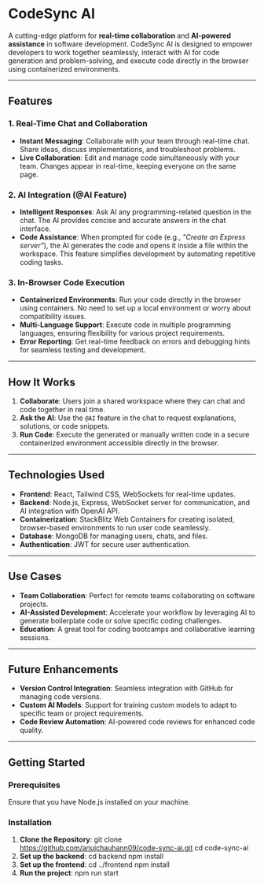 # **CodeSync AI**

A cutting-edge platform for **real-time collaboration** and **AI-powered assistance** in software development. CodeSync AI is designed to empower developers to work together seamlessly, interact with AI for code generation and problem-solving, and execute code directly in the browser using containerized environments.

---

## **Features**

### **1. Real-Time Chat and Collaboration**
- **Instant Messaging**: Collaborate with your team through real-time chat. Share ideas, discuss implementations, and troubleshoot problems.  
- **Live Collaboration**: Edit and manage code simultaneously with your team. Changes appear in real-time, keeping everyone on the same page.

### **2. AI Integration (@AI Feature)**
- **Intelligent Responses**: Ask AI any programming-related question in the chat. The AI provides concise and accurate answers in the chat interface.  
- **Code Assistance**: When prompted for code (e.g., *"Create an Express server"*), the AI generates the code and opens it inside a file within the workspace. This feature simplifies development by automating repetitive coding tasks.

### **3. In-Browser Code Execution**
- **Containerized Environments**: Run your code directly in the browser using containers. No need to set up a local environment or worry about compatibility issues.  
- **Multi-Language Support**: Execute code in multiple programming languages, ensuring flexibility for various project requirements.  
- **Error Reporting**: Get real-time feedback on errors and debugging hints for seamless testing and development.

---

## **How It Works**

1. **Collaborate**: Users join a shared workspace where they can chat and code together in real time.  
2. **Ask the AI**: Use the `@AI` feature in the chat to request explanations, solutions, or code snippets.  
3. **Run Code**: Execute the generated or manually written code in a secure containerized environment accessible directly in the browser.

---

## **Technologies Used**

- **Frontend**: React, Tailwind CSS, WebSockets for real-time updates.  
- **Backend**: Node.js, Express, WebSocket server for communication, and AI integration with OpenAI API.  
- **Containerization**: StackBlitz Web Containers for creating isolated, browser-based environments to run user code seamlessly.  
- **Database**: MongoDB for managing users, chats, and files.  
- **Authentication**: JWT for secure user authentication.

---

## **Use Cases**

- **Team Collaboration**: Perfect for remote teams collaborating on software projects.  
- **AI-Assisted Development**: Accelerate your workflow by leveraging AI to generate boilerplate code or solve specific coding challenges.  
- **Education**: A great tool for coding bootcamps and collaborative learning sessions.

---

## **Future Enhancements**

- **Version Control Integration**: Seamless integration with GitHub for managing code versions.  
- **Custom AI Models**: Support for training custom models to adapt to specific team or project requirements.  
- **Code Review Automation**: AI-powered code reviews for enhanced code quality.

---

## **Getting Started**

### **Prerequisites**
Ensure that you have Node.js installed on your machine.

### **Installation**

1. **Clone the Repository**:
   git clone https://github.com/anujchauhann09/code-sync-ai.git
   cd code-sync-ai
2. **Set up the backend**:
   cd backend
   npm install
3. **Set up the frontend**:
   cd ../frontend
   npm install
4. **Run the project**:
   npm run start
